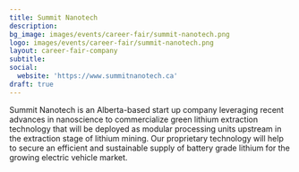 ```yaml
---
title: Summit Nanotech
description: 
bg_image: images/events/career-fair/summit-nanotech.png
logo: images/events/career-fair/summit-nanotech.png
layout: career-fair-company
subtitle: 
social:
  website: 'https://www.summitnanotech.ca'
draft: true
---
```

Summit Nanotech is an Alberta-based start up company leveraging recent advances in nanoscience to commercialize green lithium extraction technology that will be deployed as modular processing units upstream in the extraction stage of lithium mining. Our proprietary technology will help to secure an efficient and sustainable supply of battery grade lithium for the growing electric vehicle market.